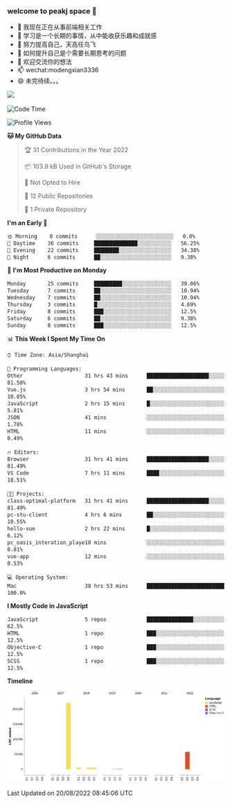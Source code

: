 ### welcome to peakj space 👋



- 🔭 我现在正在从事前端相关工作
- 🌱 学习是一个长期的事情，从中能收获乐趣和成就感
- 👯 努力提高自己，天高任鸟飞
- 🤔 如何提升自己是个需要长期思考的问题
- 💬 欢迎交流你的想法
- 📫 wechat:modengxian3336
- 😄 未完待续。。。

![](https://s2.ax1x.com/2019/06/28/ZKxc4J.jpg)

<!--START_SECTION:waka-->
![Code Time](http://img.shields.io/badge/Code%20Time-791%20hrs%2055%20mins-blue)

![Profile Views](http://img.shields.io/badge/Profile%20Views-0-blue)

**🐱 My GitHub Data** 

> 🏆 31 Contributions in the Year 2022
 > 
> 📦 103.9 kB Used in GitHub's Storage 
 > 
> 🚫 Not Opted to Hire
 > 
> 📜 12 Public Repositories 
 > 
> 🔑 1 Private Repository 
 > 
**I'm an Early 🐤** 

```text
🌞 Morning    0 commits      ░░░░░░░░░░░░░░░░░░░░░░░░░   0.0% 
🌆 Daytime    36 commits     ██████████████░░░░░░░░░░░   56.25% 
🌃 Evening    22 commits     ████████░░░░░░░░░░░░░░░░░   34.38% 
🌙 Night      6 commits      ██░░░░░░░░░░░░░░░░░░░░░░░   9.38%

```
📅 **I'm Most Productive on Monday** 

```text
Monday       25 commits     █████████░░░░░░░░░░░░░░░░   39.06% 
Tuesday      7 commits      ██░░░░░░░░░░░░░░░░░░░░░░░   10.94% 
Wednesday    7 commits      ██░░░░░░░░░░░░░░░░░░░░░░░   10.94% 
Thursday     3 commits      █░░░░░░░░░░░░░░░░░░░░░░░░   4.69% 
Friday       8 commits      ███░░░░░░░░░░░░░░░░░░░░░░   12.5% 
Saturday     6 commits      ██░░░░░░░░░░░░░░░░░░░░░░░   9.38% 
Sunday       8 commits      ███░░░░░░░░░░░░░░░░░░░░░░   12.5%

```


📊 **This Week I Spent My Time On** 

```text
⌚︎ Time Zone: Asia/Shanghai

💬 Programming Languages: 
Other                    31 hrs 43 mins      ████████████████████░░░░░   81.58% 
Vue.js                   3 hrs 54 mins       ██░░░░░░░░░░░░░░░░░░░░░░░   10.05% 
JavaScript               2 hrs 15 mins       █░░░░░░░░░░░░░░░░░░░░░░░░   5.81% 
JSON                     41 mins             ░░░░░░░░░░░░░░░░░░░░░░░░░   1.78% 
HTML                     11 mins             ░░░░░░░░░░░░░░░░░░░░░░░░░   0.49%

🔥 Editors: 
Browser                  31 hrs 41 mins      ████████████████████░░░░░   81.49% 
VS Code                  7 hrs 11 mins       ████░░░░░░░░░░░░░░░░░░░░░   18.51%

🐱‍💻 Projects: 
class-optimal-platform   31 hrs 41 mins      ████████████████████░░░░░   81.49% 
pc-stu-client            4 hrs 6 mins        ██░░░░░░░░░░░░░░░░░░░░░░░   10.55% 
hello-vue                2 hrs 22 mins       █░░░░░░░░░░░░░░░░░░░░░░░░   6.12% 
pc_oasis_interation_playe18 mins             ░░░░░░░░░░░░░░░░░░░░░░░░░   0.81% 
vue-app                  12 mins             ░░░░░░░░░░░░░░░░░░░░░░░░░   0.53%

💻 Operating System: 
Mac                      38 hrs 53 mins      █████████████████████████   100.0%

```

**I Mostly Code in JavaScript** 

```text
JavaScript               5 repos             ███████████████░░░░░░░░░░   62.5% 
HTML                     1 repo              ███░░░░░░░░░░░░░░░░░░░░░░   12.5% 
Objective-C              1 repo              ███░░░░░░░░░░░░░░░░░░░░░░   12.5% 
SCSS                     1 repo              ███░░░░░░░░░░░░░░░░░░░░░░   12.5%

```


**Timeline**

![Chart not found](https://raw.githubusercontent.com/PeakJ/PeakJ/master/charts/bar_graph.png) 


 Last Updated on 20/08/2022 08:45:06 UTC
<!--END_SECTION:waka-->
